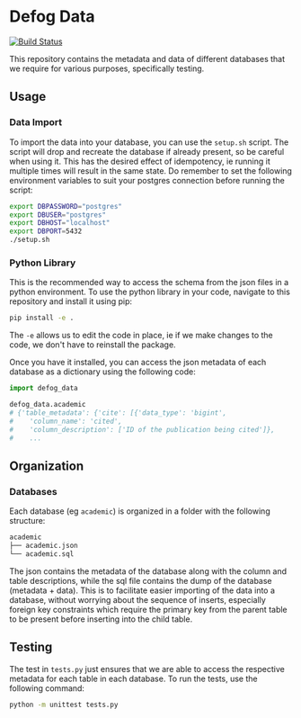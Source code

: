 # Defog Data
[![Build Status](https://github.com/defog-ai/defog-data/actions/workflows/main.yml/badge.svg)](https://github.com/defog-ai/defog-data/actions/workflows/main.yml)

This repository contains the metadata and data of different databases that we require for various purposes, specifically testing.

## Usage

### Data Import
To import the data into your database, you can use the `setup.sh` script. The script will drop and recreate the database if already present, so be careful when using it. This has the desired effect of idempotency, ie running it multiple times will result in the same state. Do remember to set the following environment variables to suit your postgres connection before running the script:
```sh
export DBPASSWORD="postgres"
export DBUSER="postgres"
export DBHOST="localhost"
export DBPORT=5432
./setup.sh
```

### Python Library

This is the recommended way to access the schema from the json files in a python environment. To use the python library in your code, navigate to this repository and install it using pip:
```sh
pip install -e .
```
The `-e` allows us to edit the code in place, ie if we make changes to the code, we don't have to reinstall the package.

Once you have it installed, you can access the json metadata of each database as a dictionary using the following code:
```python
import defog_data

defog_data.academic
# {'table_metadata': {'cite': [{'data_type': 'bigint',
#    'column_name': 'cited',
#    'column_description': ['ID of the publication being cited']},
#    ...
```

## Organization

### Databases

Each database (eg `academic`) is organized in a folder with the following structure:
```sh
academic
├── academic.json
└── academic.sql
```
The json contains the metadata of the database along with the column and table descriptions, while the sql file contains the dump of the database (metadata + data). This is to facilitate easier importing of the data into a database, without worrying about the sequence of inserts, especially foreign key constraints which require the primary key from the parent table to be present before inserting into the child table.

## Testing

The test in `tests.py` just ensures that we are able to access the respective metadata for each table in each database. To run the tests, use the following command:
```sh
python -m unittest tests.py
```